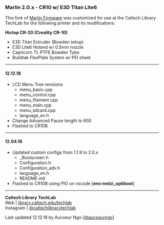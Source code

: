 ### Marlin 2.0.x - CR10 w/ E3D Titan Lite6

This fork of [Marlin Firmware](https://github.com/MarlinFirmware) was customized for use at the Caltech Library TechLab for the following printer and its modifications:

__Hictop CR-20 (Creality CR-10)__   

  + E3D Titan Extruder (Bowden setup)
  + E3D Lite6 Hotend w/ 0.5mm nozzle
  + Capricorn TL PTFE Bowden Tube
  + Buildtak FlexPlate System w/ PEI sheet

----------------------------------------------------------
#### 12.12.18
  - LCD Menu Tree revisions
    - menu_basic.cpp
    - menu_control.cpp
    - menu_filament.cpp
    - menu_main.cpp
    - menu_sdcard.cpp
    - language_en.h
  - Change Advanced Pause length to 600
  - Flashed to CR10B
----------------------------------------------------------
#### 12.04.18
  - Updated custom configs from 1.1.9 to 2.0.x
    - _Bootscreen.h
    - Configuration.h
    - Configuration_adv.h
    - language_en.h
    - README&#46;md
  - Flashed to CR10B using PIO on vscode [__env:melzi_optiboot__]

----------------------------------------------------------  
__Caltech Library TechLab__  
Web | [library.caltech.edu/techlab](https://www.library.caltech.edu/resources/techlab)  
Instagram | [@caltechlibrarytechlab](http://instagram.com/caltechlibrarytechlab/)

Last updated 12.12.18 by Aucoeur Ngo [[@aucoeurngo](https://github.com/aucoeurngo)]
